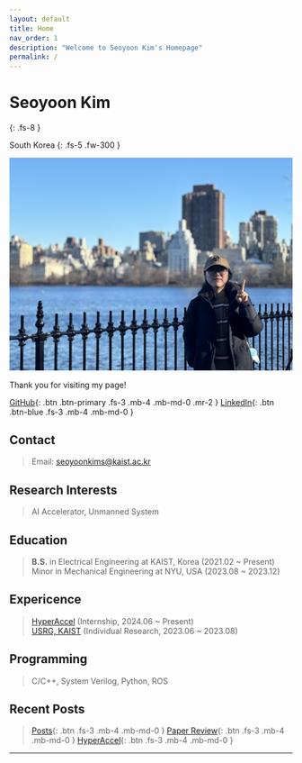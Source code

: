 ```yaml
---
layout: default
title: Home
nav_order: 1
description: "Welcome to Seoyoon Kim's Homepage"
permalink: /
---
```


# Seoyoon Kim
{: .fs-8 }

South Korea
{: .fs-5 .fw-300 }

![ex_screenshot](./assets/images/me2.jpg)  

Thank you for visiting my page!  

[GitHub][GitHub]{: .btn .btn-primary .fs-3 .mb-4 .mb-md-0 .mr-2 }
[LinkedIn][LinkedIn]{: .btn .btn-blue .fs-3 .mb-4 .mb-md-0 }  


## Contact  

> Email: <seoyoonkims@kaist.ac.kr>  

## Research Interests  

> AI Accelerator, Unmanned System


## Education  

> **B.S.** in Electrical Engineering at KAIST, Korea (2021.02 ~ Present)  
> Minor in Mechanical Engineering at NYU, USA (2023.08 ~ 2023.12)


## Expericence  
> [HyperAccel](https://hyperaccel.ai/) (Internship, 2024.06 ~ Present)  
> [USRG, KAIST](http://unmanned.kaist.ac.kr/) (Individual Research, 2023.06 ~ 2023.08)


## Programming  

> C/C++, System Verilog, Python, ROS  


## Recent Posts  

> [Posts][Posts]{: .btn .fs-3 .mb-4 .mb-md-0 }
[Paper Review][Paper Review]{: .btn .fs-3 .mb-4 .mb-md-0 }
[HyperAccel][HyperAccel]{: .btn .fs-3 .mb-4 .mb-md-0 }  

---
[GitHub]: https://github.com/seoyoonkims
[LinkedIn]: https://www.linkedin.com/in/kim-seoyoon-9085b3319/
[Posts]: https://seoyoonkims.github.io/docs/posts/
[Paper Review]: https://seoyoonkims.github.io/docs/paper_review/
[HyperAccel]: https://seoyoonkims.github.io/docs/HyperAccel/
